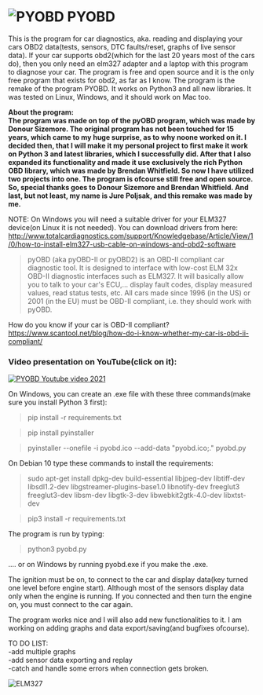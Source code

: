 # ![PYOBD](/pyobd.gif) PYOBD 
This is the program for car diagnostics, aka. reading and displaying your cars OBD2 data(tests, sensors, DTC faults/reset, graphs of live sensor data). If your car supports obd2(which for the last 20 years most of the cars do), then you only need an elm327 adapter and a laptop with this program to diagnose your car. The program is free and open source and it is the only free program that exists for obd2, as far as I know. The program is the remake of the program PYOBD. It works on Python3 and all new libraries. It was tested on Linux, Windows, and it should work on Mac too. 

**About the program:<br>
The program was made on top of the pyOBD program, which was made by Donour Sizemore. The original program has not been touched for 15 years, which came to my huge surprise, as to why noone worked on it. I decided then, that I will make it my personal project to first make it work on Python 3 and latest libraries, which I successfully did. After that I also expanded its functionality and made it use exclusively the rich Python OBD library, which was made by Brendan Whitfield. So now I have utilized two projects into one. The program is ofcourse still free and open source. So, special thanks goes to Donour Sizemore and Brendan Whitfield. And last, but not least, my name is Jure Poljsak, and this remake was made by me.**

NOTE: On Windows you will need a suitable driver for your ELM327 device(on Linux it is not needed). You can download drivers from here:  http://www.totalcardiagnostics.com/support/Knowledgebase/Article/View/1/0/how-to-install-elm327-usb-cable-on-windows-and-obd2-software

> pyOBD (aka pyOBD-II or pyOBD2) is an OBD-II compliant car diagnostic tool. It is designed to interface with low-cost ELM 32x OBD-II diagnostic interfaces such as ELM327. It will basically allow you to talk to your car's ECU,... display fault codes, display measured values, read status tests, etc. All cars made since 1996 (in the US) or 2001 (in the EU) must be OBD-II compliant, i.e. they should work with pyOBD.

How do you know if your car is OBD-II compliant?
https://www.scantool.net/blog/how-do-i-know-whether-my-car-is-obd-ii-compliant/

### Video presentation on YouTube(click on it):
[![PYOBD Youtube video 2021](https://img.youtube.com/vi/TjCBmo5vCM8/0.jpg)](https://www.youtube.com/watch?v=TjCBmo5vCM8)

On Windows, you can create an .exe file with these three commands(make sure you install Python 3 first):
> pip install -r requirements.txt

> pip install pyinstaller

> pyinstaller --onefile -i pyobd.ico --add-data "pyobd.ico;." pyobd.py

On Debian 10 type these commands to install the requirements:

> sudo apt-get install dpkg-dev build-essential libjpeg-dev libtiff-dev libsdl1.2-dev libgstreamer-plugins-base1.0 libnotify-dev freeglut3 freeglut3-dev libsm-dev libgtk-3-dev libwebkit2gtk-4.0-dev libxtst-dev

> pip3 install -r requirements.txt

The program is run by typing: 
> python3 pyobd.py

.... or on Windows by running pyobd.exe if you make the .exe.

The ignition must be on, to connect to the car and display data(key turned one level before engine start). Although most of the sensors display data only when the engine is running. If you connected and then turn the engine on, you must connect to the car again.

The program works nice and I will also add new functionalities to it. I am working on adding graphs and data export/saving(and bugfixes ofcourse).

TO DO LIST:<br />
-add multiple graphs<br />
-add sensor data exporting and replay<br />
-catch and handle some errors when connection gets broken.

![ELM327](/elm327.jpg)
